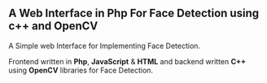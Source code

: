 <h2>A Web Interface in Php For Face Detection using c++ and OpenCV</h2>

A Simple web Interface for Implementing Face Detection.

Frontend written in <b>Php</b>, <b>JavaScript</b> & <b>HTML</b> and backend written <b>C++</b> using <b>OpenCV</b> libraries for Face Detection.